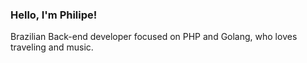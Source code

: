 ### Hello, I'm Philipe!

Brazilian Back-end developer focused on PHP and Golang, who loves traveling and music.
